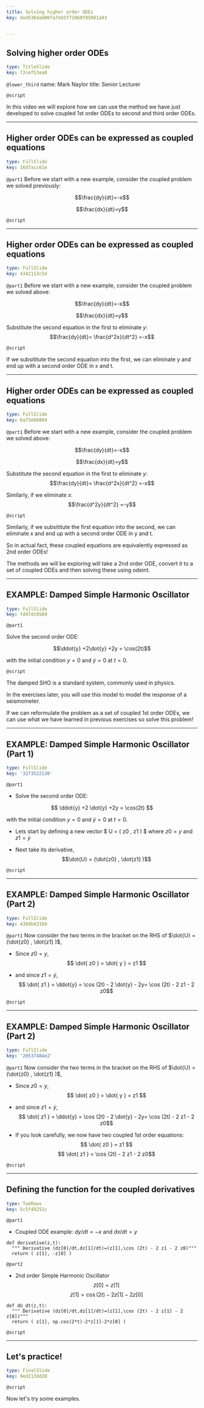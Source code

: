 ```yaml
---
title: Solving higher order ODEs
key: ded5364ad06fa7eb5f710b0f85081a93


---
```

## Solving higher order ODEs

```yaml
type: TitleSlide
key: 72cef53ea8
```

`@lower_third`
name: Mark Naylor
title: Senior Lecturer

`@script`

In this video we will explore how we can use the method we have just developed to solve coupled 1st order ODEs to second and third order ODEs.

---
## Higher order ODEs can be expressed as coupled equations

```yaml
type: FullSlide
key: 16d7acc61e
```

`@part1`
Before we start with a new example, consider the coupled problem we solved previously:

  $$\frac{dy}{dt}=-x$$
  
  $$\frac{dx}{dt}=y$$

`@script`

---
## Higher order ODEs can be expressed as coupled equations

```yaml
type: FullSlide
key: 4342113c5d
```

`@part1`
Before we start with a new example, consider the coupled problem we solved above:

  $$\frac{dy}{dt}=-x$$
  
  $$\frac{dx}{dt}=y$$

Substitute the second equation in the first to eliminate $y$:
 $$\frac{dy}{dt}= \frac{d^2x}{dt^2} =-x$$

`@script`

If we subsititute the second equation into the first, we can eliminate y and end up with a second order ODE in x and t.


---
## Higher order ODEs can be expressed as coupled equations

```yaml
type: FullSlide
key: 6a73e66804
```

`@part1`
Before we start with a new example, consider the coupled problem we solved above:

  $$\frac{dy}{dt}=-x$$
  
  $$\frac{dx}{dt}=y$$


Substitute the second equation in the first to eliminate $y$:
 $$\frac{dy}{dt}= \frac{d^2x}{dt^2} =-x$$


 Similarly, if we eliminate $x$:
 $$\frac{d^2y}{dt^2} =-y$$
 
`@script`

Similarly, if we subsititute the first equation into the second, we can eliminate x and end up with a second order ODE in y and t.

So in actual fact, these coupled equations are equivalently expressed as 2nd order ODEs!

The methods we will be exploring will take a 2nd order ODE, convert it to a set of coupled ODEs and then solving these using odeint.

---
## EXAMPLE: Damped Simple Harmonic Oscillator

```yaml
type: FullSlide
key: fd47dc0589
```

`@part1`

Solve the second order ODE:

$$\ddot{y} +2\dot{y} +2y = \cos(2t)$$

with the initial condition $y=0$ and $\dot{y}=0$ at $t=0$.

`@script`

The damped SHO is a standard system, commonly used in physics.

In the exercises later, you will use this model to model the response of a seismometer.

If we can reformulate the problem as a set of coupled 1st order ODEs, we can use what we have learned in previous exercises so solve this problem!

---
## EXAMPLE: Damped Simple Harmonic Oscillator (Part 1)

```yaml
type: FullSlide
key: '3273522130'
```

`@part1`

- Solve the second order ODE:

$$ \ddot{y} +2 \dot{y} +2y = \cos(2t) $$

with the initial condition $y=0$ and $\dot{y}=0$ at $t=0$.

- Lets start by defining a new vector $ U = ( z0 , z1 ) $ where $z0 =y$ and $z1 =\dot{y}$ 

- Next take its derivative,
  $$\dot{U} =  (\dot{z0} , \dot{z1} )$$

`@script`

---
## EXAMPLE: Damped Simple Harmonic Oscillator (Part 2)

```yaml
type: FullSlide
key: 4304b431b0
```

`@part1`
 Now consider the two terms in the bracket on the RHS of $\dot{U} =  (\dot{z0} , \dot{z1} )$,

- Since $z0 = y$, 
 $$ \dot{ z0 } = \dot{ y } = z1 $$
 
- and since $z1=\dot{y}$,
 $$ \dot{ z1 } = \ddot{y} = \cos (2t) - 2 \dot{y} - 2y= \cos (2t) - 2 z1 - 2 z0$$

`@script`

---
## EXAMPLE: Damped Simple Harmonic Oscillator (Part 2)

```yaml
type: FullSlide
key: '20537484e2'
```

`@part1`
Now consider the two terms in the bracket on the RHS of $\dot{U} =  (\dot{z0} , \dot{z1} )$,

- Since $z0 = y$, 
 $$ \dot{ z0 } = \dot{ y } = z1 $$
 
- and since $z1=\dot{y}$,
 $$ \dot{ z1 } = \ddot{y} = \cos (2t) - 2 \dot{y} - 2y= \cos (2t) - 2 z1 - 2 z0$$

- If you look carefully, we now have two coupled 1st order equations:
$$ \dot{ z0 } = z1 $$
$$ \dot{ z1 } = \cos (2t) - 2 z1 - 2 z0$$

`@script`

---
## Defining the function for the coupled derivatives

```yaml
type: TwoRows
key: 5c5f49251c
```

`@part1`

- Coupled ODE example: $dy/dt=-x$ and  $dx/dt=y$
```
def derivative(z,t):
  """ Derivative (dz[0]/dt,dz[1]/dt)=(z[1],\cos (2t) - 2 z1 - 2 z0)"""
  return ( z[1], -z[0] )
```

`@part2`
- 2nd order Simple Harmonic Oscillator
$$ \dot{ z }[0] = z[1] $$
$$ \dot{ z }[1] = \cos (2t) - 2 z[1] - 2 z[0]$$

```
def dU_dt(z,t):
  """ Derivative (dz[0]/dt,dz[1]/dt)=(z[1],\cos (2t) - 2 z[1] - 2 z[0])"""
  return ( z[1], np.cos(2*t)-2*z[1]-2*z[0] )
```

`@script`

---
## Let's practice!

```yaml
type: FinalSlide
key: 9ed213dd20
```

`@script`

Now let's try some examples.


